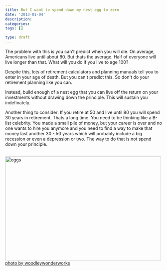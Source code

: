 ```yaml
---
title: But I want to spend down my nest egg to zero
date: '2013-01-04'
description:
categories:
tags: []

type: draft
---
```


The problem with this is you can't predict when you will die.  On average,
Americans live until about 80.  But thats the average.  Half of everyone will
live longer than that.  What will you do if you live to age 100?  

Despite this, lots of retirement calculators and planning manuals tell
you to enter in your age of death.  But you can't predict this.  So don't do
your retirement planning like you can.  

Instead, build enough of a nest egg that you can live off the return on your
investments without drawing down the principle.  This will sustain you
indefinately.  

Another thing to consider: If you retire at 50 and live until 80 you will spend
30 years in retirement.  Thats a long time.  You need to be thinking like a
B-list celebrity.  You made a small pile of money, but your career is over and
no one wants to hire you anymore and you need to find a way to make that money
last another 30 - 50 years which will probably include a big recession or even
a depression or two.  The way to do that is not spend down your principle. 

<br>
<img class="src" src="http://farm4.staticflickr.com/3189/2607036664_da729b4bd5.jpg" width="500" height="333" alt="eggs">
<a class="src" href="http://www.flickr.com/photos/wwworks/2607036664/">photo by woodleywonderworks</a>
